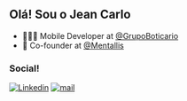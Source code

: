 ## Olá! Sou o Jean Carlo 

* 👩🏻‍💻 Mobile Developer at [@GrupoBoticario](https://https://github.com/grupoboticario)
* 💜 Co-founder at [@Mentallis](https://mentallis.app/)
 
### Social!  

[![Linkedin](https://img.shields.io/badge/-jeancarlosilvadev-0e76a8?style=flat&logo=Linkedin&logoColor=white)](https://www.linkedin.com/in/jeancarlosilvadev/)
[![mail](https://img.shields.io/badge/jeaan2-email-red)](mailto:jeaan3@gmail.com)
